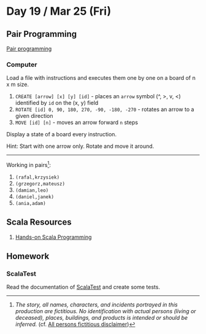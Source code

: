 # Day 19 / Mar 25 (Fri)

## Pair Programming

[Pair programming](https://en.wikipedia.org/wiki/Pair_programming)

### Computer

Load a file with instructions and executes them one by one on a board of n x m size.

1. `CREATE [arrow] [x] [y] [id]` - places an `arrow` symbol (^, >, v, <) identified by `id` on the (x, y) field
1. `ROTATE [id] 0, 90, 180, 270, -90, -180, -270` - rotates an arrow to a given direction
1. `MOVE [id] [n]` - moves an arrow forward `n` steps

Display a state of a board every instruction.

Hint: Start with one arrow only. Rotate and move it around.

---

Working in pairs[^1]:

1. `(rafal,krzysiek)`
1. `(grzegorz,mateusz)`
1. `(damian,leo)`
1. `(daniel,janek)`
1. `(ania,adam)`

## Scala Resources

1. [Hands-on Scala Programming](https://www.handsonscala.com/table-of-contents.html)

## Homework

### ScalaTest

Read the documentation of [ScalaTest](https://www.scalatest.org/) and create some tests.

[^1]: _The story, all names, characters, and incidents portrayed in this production are fictitious. No identification with actual persons (living or deceased), places, buildings, and products is intended or should be inferred._ (cf. [All persons fictitious disclaimer](https://en.wikipedia.org/wiki/All_persons_fictitious_disclaimer))
